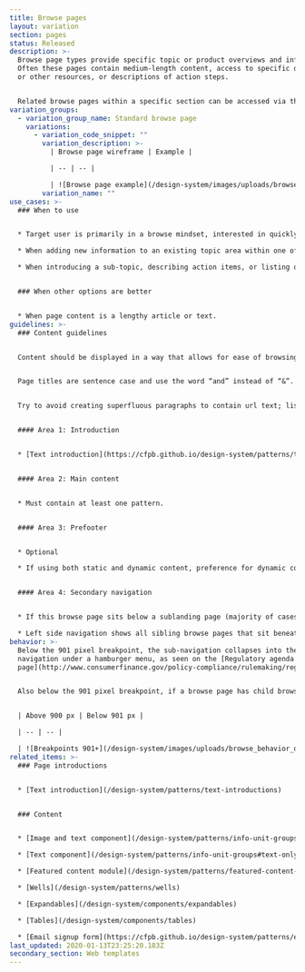 ```yaml
---
title: Browse pages
layout: variation
section: pages
status: Released
description: >-
  Browse page types provide specific topic or product overviews and information.
  Often these pages contain medium-length content, access to specific documents
  or other resources, or descriptions of action steps.


  Related browse pages within a specific section can be accessed via the left side sub-navigation so users can easily move around within the topic. Browse pages can have parent-child relationships to other browse pages.
variation_groups:
  - variation_group_name: Standard browse page
    variations:
      - variation_code_snippet: ""
        variation_description: >-
          | Browse page wireframe | Example |

          | -- | -- |

          | ![Browse page example](/design-system/images/uploads/browse_example.jpg) | Example of a browse page: [TRID guidance page](https://www.consumerfinance.gov/policy-compliance/guidance/mortgage-resources/tila-respa-integrated-disclosures/) |
        variation_name: ""
use_cases: >-
  ### When to use


  * Target user is primarily in a browse mindset, interested in quickly consuming information and keeping an eye out for key phrases, so content on this page should be grouped to help them quickly find relevant information.

  * When adding new information to an existing topic area within one of the main navigation verticals.

  * When introducing a sub-topic, describing action items, or listing out resources.


  ### When other options are better


  * When page content is a lengthy article or text.
guidelines: >-
  ### Content guidelines


  Content should be displayed in a way that allows for ease of browsing; group content in ways that makes it easy to find.


  Page titles are sentence case and use the word “and” instead of “&”. Left side sub-navigation and breadcrumb labels follow same style as the main menu.


  Try to avoid creating superfluous paragraphs to contain url text; list urls where possible and minimize unnecessary content; this will help the user browse and find what they need faster, and helps to give visual clarity without the need to read the entire paragraph to find what they need.


  #### Area 1: Introduction


  * [Text introduction](https://cfpb.github.io/design-system/patterns/text-introductions) is required.


  #### Area 2: Main content


  * Must contain at least one pattern.


  #### Area 3: Prefooter


  * Optional

  * If using both static and dynamic content, preference for dynamic content to appear above static content.


  #### Area 4: Secondary navigation


  * If this browse page sits below a sublanding page (majority of cases), a breadcrumb displaying the sublanding page is required. 

  * Left side navigation shows all sibling browse pages that sit beneath a sublanding page.
behavior: >-
  Below the 901 pixel breakpoint, the sub-navigation collapses into the global
  navigation under a hamburger menu, as seen on the [Regulatory agenda
  page](http://www.consumerfinance.gov/policy-compliance/rulemaking/regulatory-agenda/).


  Also below the 901 pixel breakpoint, if a browse page has child browse pages, the children appear in a special expandable navigation at the top of the page, as seen on the [TRID guidance page](https://www.consumerfinance.gov/policy-compliance/guidance/mortgage-resources/tila-respa-integrated-disclosures/).


  | Above 900 px | Below 901 px |

  | -- | -- |

  | ![Breakpoints 901+](/design-system/images/uploads/browse_behavior_desktop.jpg) | ![Breakpoints 900 and less](/design-system/images/uploads/browse_behavior_mobile.jpg) |
related_items: >-
  ### Page introductions


  * [Text introduction](/design-system/patterns/text-introductions)


  ### Content


  * [Image and text component](/design-system/patterns/info-unit-groups#image-and-text-1)

  * [Text component](/design-system/patterns/info-unit-groups#text-only-1)

  * [Featured content module](/design-system/patterns/featured-content-module)

  * [Wells](/design-system/patterns/wells)

  * [Expandables](/design-system/components/expandables)

  * [Tables](/design-system/components/tables)

  * [Email signup form](https://cfpb.github.io/design-system/patterns/e-mail-signup-forms)
last_updated: 2020-01-13T23:25:20.183Z
secondary_section: Web templates
---
```

